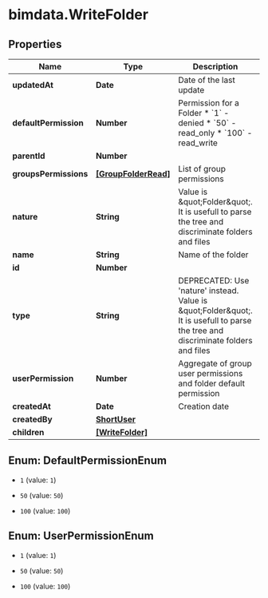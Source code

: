 # bimdata.WriteFolder

## Properties

Name | Type | Description | Notes
------------ | ------------- | ------------- | -------------
**updatedAt** | **Date** | Date of the last update | [readonly] 
**defaultPermission** | **Number** | Permission for a Folder  * &#x60;1&#x60; - denied * &#x60;50&#x60; - read_only * &#x60;100&#x60; - read_write | [optional] 
**parentId** | **Number** |  | [optional] 
**groupsPermissions** | [**[GroupFolderRead]**](GroupFolderRead.md) | List of group permissions | [readonly] 
**nature** | **String** | Value is \&quot;Folder\&quot;. It is usefull to parse the tree and discriminate folders and files | [readonly] 
**name** | **String** | Name of the folder | 
**id** | **Number** |  | [readonly] 
**type** | **String** | DEPRECATED: Use &#39;nature&#39; instead. Value is \&quot;Folder\&quot;. It is usefull to parse the tree and discriminate folders and files | [readonly] 
**userPermission** | **Number** | Aggregate of group user permissions and folder default permission | [readonly] 
**createdAt** | **Date** | Creation date | [readonly] 
**createdBy** | [**ShortUser**](ShortUser.md) |  | [readonly] 
**children** | [**[WriteFolder]**](WriteFolder.md) |  | [optional] 



## Enum: DefaultPermissionEnum


* `1` (value: `1`)

* `50` (value: `50`)

* `100` (value: `100`)





## Enum: UserPermissionEnum


* `1` (value: `1`)

* `50` (value: `50`)

* `100` (value: `100`)




